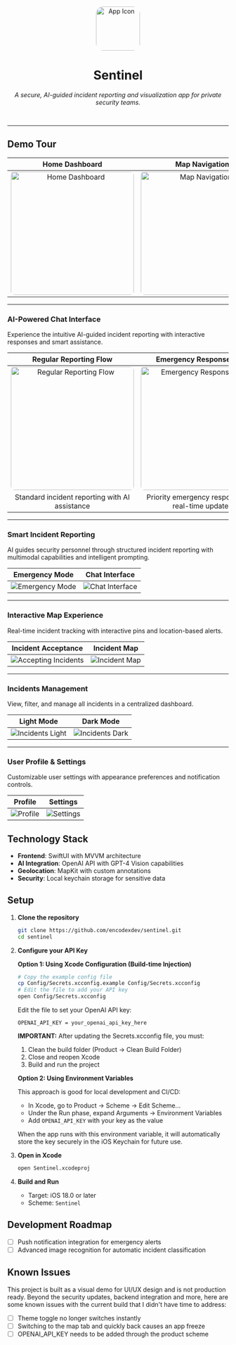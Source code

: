 <div align="center" style="padding-bottom: 16px;">
<img src="docs/demo/app_icon.png" alt="App Icon" width="100" style="border-radius: 16px;" />

# Sentinel

_A secure, AI-guided incident reporting and visualization app for private security teams._

</div>

---

## Demo Tour

|                                           Home Dashboard                                            |                                             Map Navigation                                             |
| :-------------------------------------------------------------------------------------------------: | :----------------------------------------------------------------------------------------------------: |
| <img src="docs/demo/home_light.png" width="280" alt="Home Dashboard" style="border-radius: 8px;" /> | <img src="docs/demo/map_dark_demo.gif" width="280" alt="Map Navigation" style="border-radius: 8px;" /> |

---

### AI-Powered Chat Interface

Experience the intuitive AI-guided incident reporting with interactive responses and smart assistance.

|                                                  Regular Reporting Flow                                                  |                                                  Emergency Response Flow                                                   |
| :----------------------------------------------------------------------------------------------------------------------: | :------------------------------------------------------------------------------------------------------------------------: |
| <img src="docs/demo/chat_regular_flow_light.gif" width="280" alt="Regular Reporting Flow" style="border-radius: 8px;" /> | <img src="docs/demo/chat_emergency_flow_dark.gif" width="280" alt="Emergency Response Flow" style="border-radius: 8px;" /> |
|                                      Standard incident reporting with AI assistance                                      |                                     Priority emergency response with real-time updates                                     |

---

### Smart Incident Reporting

AI guides security personnel through structured incident reporting with multimodal capabilities and intelligent prompting.

|                      Emergency Mode                      |                  Chat Interface                  |
| :------------------------------------------------------: | :----------------------------------------------: |
| ![Emergency Mode](docs/demo/chat_security_emergency.png) | ![Chat Interface](docs/demo/empty_chat_dark.png) |

---

### Interactive Map Experience

Real-time incident tracking with interactive pins and location-based alerts.

|                       Incident Acceptance                       |              Incident Map               |
| :-------------------------------------------------------------: | :-------------------------------------: |
| ![Accepting Incidents](docs/demo/map_accept_incident_toast.png) | ![Incident Map](docs/demo/map_dark.png) |

---

### Incidents Management

View, filter, and manage all incidents in a centralized dashboard.

|                    Light Mode                     |                    Dark Mode                    |
| :-----------------------------------------------: | :---------------------------------------------: |
| ![Incidents Light](docs/demo/incidents_light.png) | ![Incidents Dark](docs/demo/incidents_dark.png) |

---

### User Profile & Settings

Customizable user settings with appearance preferences and notification controls.

|                 Profile                 |                 Settings                 |
| :-------------------------------------: | :--------------------------------------: |
| ![Profile](docs/demo/profile_light.png) | ![Settings](docs/demo/settings_dark.png) |

## Technology Stack

- **Frontend**: SwiftUI with MVVM architecture
- **AI Integration**: OpenAI API with GPT-4 Vision capabilities
- **Geolocation**: MapKit with custom annotations
- **Security**: Local keychain storage for sensitive data

## Setup

1. **Clone the repository**

   ```bash
   git clone https://github.com/encodexdev/sentinel.git
   cd sentinel
   ```

2. **Configure your API Key**

   **Option 1: Using Xcode Configuration (Build-time Injection)**

   ```bash
   # Copy the example config file
   cp Config/Secrets.xcconfig.example Config/Secrets.xcconfig
   # Edit the file to add your API key
   open Config/Secrets.xcconfig
   ```

   Edit the file to set your OpenAI API key:

   ```
   OPENAI_API_KEY = your_openai_api_key_here
   ```

   **IMPORTANT:** After updating the Secrets.xcconfig file, you must:

   1. Clean the build folder (Product → Clean Build Folder)
   2. Close and reopen Xcode
   3. Build and run the project

   **Option 2: Using Environment Variables**

   This approach is good for local development and CI/CD:

   - In Xcode, go to Product → Scheme → Edit Scheme...
   - Under the Run phase, expand Arguments → Environment Variables
   - Add `OPENAI_API_KEY` with your key as the value

   When the app runs with this environment variable, it will automatically store the key securely in the iOS Keychain for future use.

3. **Open in Xcode**

   ```bash
   open Sentinel.xcodeproj
   ```

4. **Build and Run**
   - Target: iOS 18.0 or later
   - Scheme: `Sentinel`

## Development Roadmap

- [ ] Push notification integration for emergency alerts
- [ ] Advanced image recognition for automatic incident classification

## Known Issues

This project is built as a visual demo for UI/UX design and is not production ready. Beyond the security updates, backend integration and more, here are some known issues with the current build that I didn't have time to address:

- [ ] Theme toggle no longer switches instantly
- [ ] Switching to the map tab and quickly back causes an app freeze
- [ ] OPENAI_API_KEY needs to be added through the product scheme
